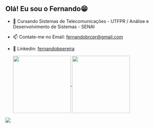 ## Olá! Eu sou o Fernando😁

- 🔭 Cursando Sistemas de Telecomunicações - UTFPR / Análise e Desenvolvimento de Sistemas - SENAI
- 📫 Contate-me no Email: fernandobrcpr@gmail.com
- 👔 Linkedin: [fernandobpereira](https://www.linkedin.com/in/fernandobpereira/)

  <div>
  <a href="https://github.com/FgameCorp">
  <img height="180em" align="center" src="https://github-readme-stats.vercel.app/api?username=FgameCorp&show_icons=true&theme=transparent&include_all_commits-false&count_private-true" />
  <img height="180em" align="center" src="https://github-readme-stats.vercel.app/api/top-langs?username=FgameCorp&theme=transparent&langs_count=16&theme-transparent" />
</div>

![](https://github.com/camilafernanda/camilafernanda/raw/output/github-contribution-grid-snake.svg)




